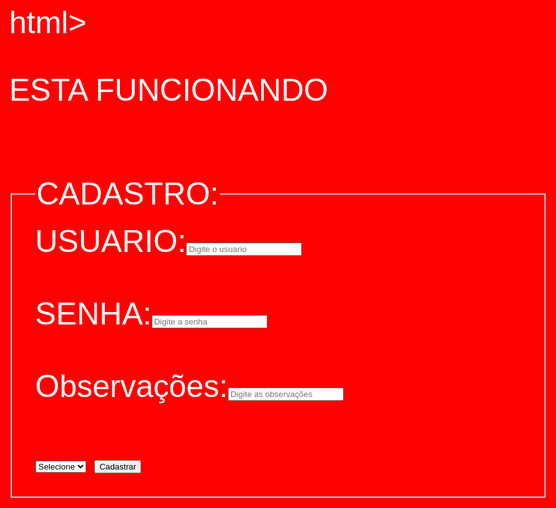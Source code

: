 html>
  <head>
    <title>primeiro site do 1A</title>
  </head>
  <style>
    body{
      background-color:red;
      color:white;
      font-size:50px;
      font-family:arial;
    }
  </style>
  <body>
    <p>ESTA FUNCIONANDO</p> </br>
    <fieldset>
      <legend>CADASTRO:</legend>
      USUARIO:<input type="text" placeholder="Digite o usuario"></br></br>              
      SENHA:<input type="password" placeholder="Digite a senha"></br></br>
      Observações:<input type="textarea" placeholder="Digite as observações"></br></br>
      <select>
        <option>Selecione</option>
        <option>Futebol</option>
        <option>Volei</option>
        <option>Basquete</option>
        <option>Futsal</option>
      </select>
      <button>Cadastrar</button>
    </fieldset>
  </body>
</html>
